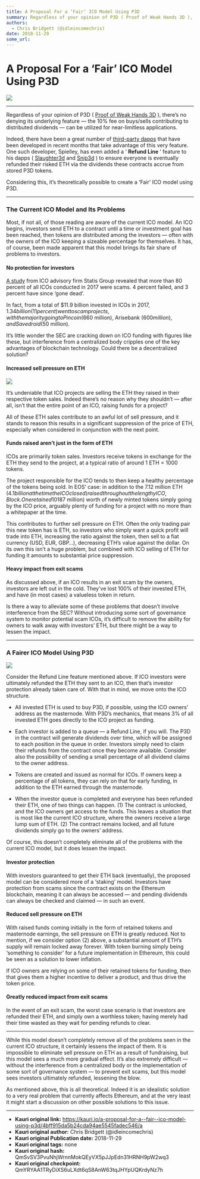 ```yaml
---
title: A Proposal For a ‘Fair’ ICO Model Using P3D
summary: Regardless of your opinion of P3D ( Proof of Weak Hands 3D ), there’s no denying its underlying feature — the 10% fee on buys/sells contributing to distributed dividends — can be utilized for near-limitless applications. Indeed, there have been a great number of third-party dapps that have been developed in recent months that take advantage of this very feature. One such developer, Spielley, has even added a ‘ Refund Line ’ feature to his dapps ( Slaughter3d and Snip3d ) to ensure everyone is ev
authors:
  - Chris Bridgett (@idleincomechris)
date: 2018-11-29
some_url: 
---
```


# A Proposal For a ‘Fair’ ICO Model Using P3D

![](https://ipfs.infura.io/ipfs/QmVY7Bf2fvon5pXinQcKBMkbQmtm8uS3LhwFJun7sqbU7k)



---
Regardless of your opinion of P3D ( 
[Proof of Weak Hands 3D](https://powh.io/)
 ), there’s no denying its underlying feature — the 10% fee on buys/sells contributing to distributed dividends — can be utilized for near-limitless applications.

Indeed, there have been a great number of 
[third-party dapps](https://www.decentralized3d.com/)
 that have been developed in recent months that take advantage of this very feature. One such developer, Spielley, has even added a ‘ 
**Refund Line**
 ’ feature to his dapps ( 
[Slaughter3d](https://slaughter3d.p3dgames.net/)
 and 
[Snip3d](https://snip3d.p3dgames.net/)
 ) to ensure everyone is eventually refunded their risked ETH via the dividends these contracts accrue from stored P3D tokens.

Considering this, it’s theoretically possible to create a ‘Fair’ ICO model using P3D.

----


### The Current ICO Model and Its Problems
Most, if not all, of those reading are aware of the current ICO model. An ICO begins, investors send ETH to a contract until a time or investment goal has been reached, then tokens are distributed among the investors — often with the owners of the ICO keeping a sizeable percentage for themselves.
It has, of course, been made apparent that this model brings its fair share of problems to investors.

#### No protection for investors
 
[A study](https://research.bloomberg.com/pub/res/d28giW28tf6G7T_Wr77aU0gDgFQ)
 from ICO advisory firm Statis Group revealed that more than 80 percent of all ICOs conducted in 2017 were scams. 4 percent failed, and 3 percent have since ‘gone dead’.

In fact, from a total of $11.9 billion invested in ICOs in 2017, $1.34 billion (11 percent) went to scam projects, with the majority going to Pincoin ($660 million), Arisebank ($600 million), and Savedroid ($50 million).

It’s little wonder the SEC are cracking down on ICO funding with figures like these, but interference from a centralized body cripples one of the key advantages of blockchain technology. Could there be a decentralized solution?

#### Increased sell pressure on ETH

![](https://ipfs.infura.io/ipfs/QmajdCYjgp1shv2aq6EdrxsV7JVbeh2ZPLhJ2LgnipWbuw)

It’s undeniable that ICO projects are selling the ETH they raised in their respective token sales. Indeed there’s no reason why they shouldn’t — after all, isn’t that the entire point of an ICO, raising funds for a project?

All of these ETH sales contribute to an awful lot of sell pressure, and it stands to reason this results in a significant suppression of the price of ETH, especially when considered in conjunction with the next point.

#### Funds raised aren’t just in the form of ETH
ICOs are primarily token sales. Investors receive tokens in exchange for the ETH they send to the project, at a typical ratio of around 1 ETH = 1000 tokens.

The project responsible for the ICO tends to then keep a healthy percentage of the tokens being sold. In EOS’ case: in addition to the 7.12 million ETH ($4.1 billion at the time the ICO closed) raised throughout the lengthy ICO, Block.One retained 10% of all EOS tokens. That’s a further 326,000 ETH ($187 million) worth of newly minted tokens simply going by the ICO price, arguably plenty of funding for a project with no more than a whitepaper at the time.

This contributes to further sell pressure on ETH. Often the only trading pair this new token has is ETH, so investors who simply want a quick profit will trade into ETH, increasing the ratio against the token, then sell to a fiat currency (USD, EUR, GBP…), decreasing ETH’s value against the dollar. On its own this isn’t a huge problem, but combined with ICO selling of ETH for funding it amounts to substantial price suppression.

#### Heavy impact from exit scams
As discussed above, if an ICO results in an exit scam by the owners, investors are left out in the cold. They’ve lost 100% of their invested ETH, and have (in most cases) a valueless token in return.

Is there a way to alleviate some of these problems that doesn’t involve interference from the SEC? Without introducing some sort of governance system to monitor potential scam ICOs, it’s difficult to remove the ability for owners to walk away with investors’ ETH, but there might be a way to lessen the impact.

----


### A Fairer ICO Model Using P3D

![](https://ipfs.infura.io/ipfs/QmQJNy2qGcz3fiVHubMqyJEvCjR3biVRNtG6GeYPomDWLp)

Consider the Refund Line feature mentioned above. If ICO investors were ultimately refunded the ETH they sent to an ICO, then that’s investor protection already taken care of. With that in mind, we move onto the ICO structure.



 * All invested ETH is used to buy P3D, if possible, using the ICO owners’ address as the masternode. With P3D’s mechanics, that means 3% of all invested ETH goes directly to the ICO project as funding.

 * Each investor is added to a queue — a Refund Line, if you will. The P3D in the contract will generate dividends over time, which will be assigned to each position in the queue in order. Investors simply need to claim their refunds from the contract once they become available. Consider also the possibility of sending a small percentage of all dividend claims to the owner address.

 * Tokens are created and issued as normal for ICOs. If owners keep a percentage of all tokens, they can rely on that for early funding, in addition to the ETH earned through the masternode.

 * When the investor queue is completed and everyone has been refunded their ETH, one of two things can happen. (1) The contract is unlocked, and the ICO owners get access to the funds. This leaves a situation that is most like the current ICO structure, where the owners receive a large lump sum of ETH. (2) The contract remains locked, and all future dividends simply go to the owners’ address.

Of course, this doesn’t completely eliminate all of the problems with the current ICO model, but it does lessen the impact.

#### Investor protection
With investors guaranteed to get their ETH back (eventually), the proposed model can be considered more of a ‘staking’ model. Investors have protection from scams since the contract exists on the Ethereum blockchain, meaning it can always be accessed — and pending dividends can always be checked and claimed — in such an event.

#### Reduced sell pressure on ETH
With raised funds coming initially in the form of retained tokens and masternode earnings, the sell pressure on ETH is greatly reduced. Not to mention, if we consider option (2) above, a substantial amount of ETH’s supply will remain locked away forever. With token burning simply being ‘something to consider’ for a future implementation in Ethereum, this could be seen as a solution to lower inflation.

If ICO owners are relying on some of their retained tokens for funding, then that gives them a higher incentive to deliver a product, and thus drive the token price.

#### Greatly reduced impact from exit scams
In the event of an exit scam, the worst case scenario is that investors are refunded their ETH, and simply own a worthless token; having merely had their time wasted as they wait for pending refunds to clear.

----

While this model doesn’t completely remove all of the problems seen in the current ICO structure, it certainly lessens the impact of them. It is impossible to eliminate sell pressure on ETH as a result of fundraising, but this model sees a much more gradual effect. It’s also extremely difficult — without the interference from a centralized body or the implementation of some sort of governance system — to prevent exit scams, but this model sees investors ultimately refunded, lessening the blow.

As mentioned above, this is all theoretical. Indeed it is an idealistic solution to a very real problem that currently affects Ethereum, and at the very least it might start a discussion on other possible solutions to this issue.



---

- **Kauri original link:** https://kauri.io/a-proposal-for-a--fair--ico-model-using-p3d/4bff915da5b24cda94ae5545fadec546/a
- **Kauri original author:** Chris Bridgett (@idleincomechris)
- **Kauri original Publication date:** 2018-11-29
- **Kauri original tags:** none
- **Kauri original hash:** QmSvSV3PvuNhjWrnnMokQEyVX5pJJpEdn31HRNH9pW2wq3
- **Kauri original checkpoint:** QmYRYAA1TRyDiXS6uLXdt6qS8AnW63tqJHYpUQKrdyNz7h



